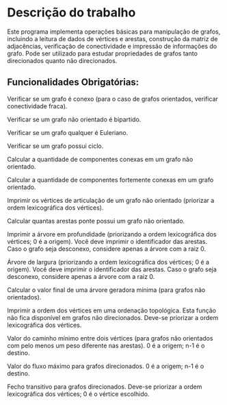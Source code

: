 <h1>Descrição do trabalho</h1>

Este programa implementa operações básicas para manipulação de grafos, incluindo a leitura
de dados de vértices e arestas, construção da matriz de adjacências, verificação de
conectividade e impressão de informações do grafo. Pode ser utilizado para estudar
propriedades de grafos tanto direcionados quanto não direcionados.

<h2>Funcionalidades Obrigatórias:</h2>

Verificar se um grafo é conexo (para o caso de grafos orientados, verificar conectividade fraca).

Verificar se um grafo não orientado é bipartido.

Verificar se um grafo qualquer é Euleriano.

Verificar se um grafo possui ciclo.

Calcular a quantidade de componentes conexas em um grafo não orientado.

Calcular a quantidade de componentes fortemente conexas em um grafo orientado.

Imprimir os vértices de articulação de um grafo não orientado (priorizar a ordem lexicográfica dos vértices).

Calcular quantas arestas ponte possui um grafo não orientado.

Imprimir a árvore em profundidade (priorizando a ordem lexicográfica dos vértices; 0 é a origem). Você deve imprimir o identificador das arestas. Caso o grafo seja desconexo, considere apenas a árvore com a raiz 0.

Árvore de largura (priorizando a ordem lexicográfica dos vértices; 0 é a origem). Você deve imprimir o identificador das arestas. Caso o grafo seja desconexo, considere apenas a árvore com a raiz 0.

Calcular o valor final de uma árvore geradora mínima (para grafos não orientados).

Imprimir a ordem dos vértices em uma ordenação topológica. Esta função não fica disponível em grafos não direcionados. Deve-se priorizar a ordem lexicográfica dos vértices.

Valor do caminho mínimo entre dois vértices (para grafos não orientados com pelo menos um peso diferente nas arestas). 0 é a origem; n-1 é o destino.

Valor do fluxo máximo para grafos direcionados. 0 é a origem; n-1 é o destino.

Fecho transitivo para grafos direcionados. Deve-se priorizar a ordem lexicográfica dos vértices; 0 é o vértice escolhido.
